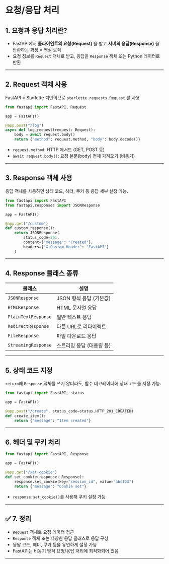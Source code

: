 <!-- 요청/응답 처리 및 Request 객체 -->
# 요청/응답 처리

## 1. 요청과 응답 처리란?

 - FastAPI에서 **클라이언트의 요청(Request)** 을 받고 **서버의 응답(Response)** 을 반환하는 과정 = 핵심 로직
 - 요청 정보를 `Request` 객체로 받고, 응답을 `Response` 객체 또는 Python 데이터로 반환

---

## 2. Request 객체 사용

FastAPI = Starlette 기반이므로 `starlette.requests.Request` 를 사용

```python
from fastapi import FastAPI, Request

app = FastAPI()

@app.post("/log")
async def log_request(request: Request):
    body = await request.body()
    return {"method": request.method, "body": body.decode()}
```

- `request.method`: HTTP 메서드 (GET, POST 등)
- `await request.body()`: 요청 본문(body) 전체 가져오기 (비동기)

---

## 3. Response 객체 사용

응답 객체를 사용하면 상태 코드, 헤더, 쿠키 등 응답 세부 설정 가능.

```python
from fastapi import FastAPI
from fastapi.responses import JSONResponse

app = FastAPI()

@app.get("/custom")
def custom_response():
    return JSONResponse(
        status_code=201,
        content={"message": "Created"},
        headers={"X-Custom-Header": "FastAPI"}
    )
```

---

## 4. Response 클래스 종류

| 클래스                       | 설명                          |
|-----------------------------|-------------------------------|
| `JSONResponse`              | JSON 형식 응답 (기본값)       |
| `HTMLResponse`              | HTML 문자열 응답              |
| `PlainTextResponse`         | 일반 텍스트 응답              |
| `RedirectResponse`          | 다른 URL로 리다이렉트         |
| `FileResponse`              | 파일 다운로드 응답            |
| `StreamingResponse`         | 스트리밍 응답 (대용량 등)     |

---

## 5. 상태 코드 지정

`return`에 `Response` 객체를 쓰지 않더라도, 함수 데코레이터에 상태 코드를 지정 가능.

```python
from fastapi import FastAPI, status

app = FastAPI()

@app.post("/create", status_code=status.HTTP_201_CREATED)
def create_item():
    return {"message": "Item created"}
```

---

## 6. 헤더 및 쿠키 처리

```python
from fastapi import FastAPI, Response

app = FastAPI()

@app.get("/set-cookie")
def set_cookie(response: Response):
    response.set_cookie(key="session_id", value="abc123")
    return {"message": "Cookie set"}
```

- `response.set_cookie()`를 사용해 쿠키 설정 가능

---

## ✅ 7. 정리

- `Request` 객체로 요청 데이터 접근  
- `Response` 객체 또는 다양한 응답 클래스로 응답 구성  
- 응답 코드, 헤더, 쿠키 등을 유연하게 설정 가능  
- FastAPI는 비동기 방식 요청/응답 처리에 최적화되어 있음

---